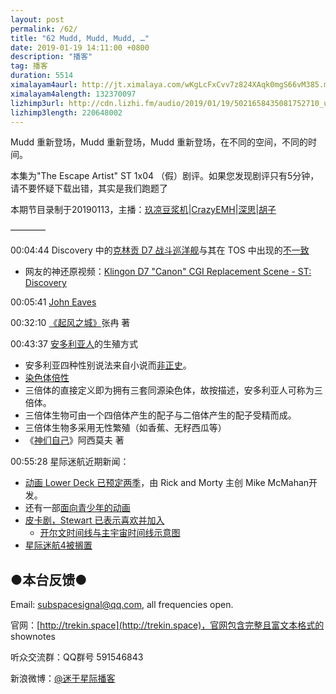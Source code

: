 ```yaml
---
layout: post
permalink: /62/
title: "62 Mudd, Mudd, Mudd, …"
date: 2019-01-19 14:11:00 +0800
description: "播客"
tag: 播客 
duration: 5514
ximalayam4aurl: http://jt.ximalaya.com/wKgLcFxCvv7z824XAqk0mgS66vM385.m4a?channel=rss&amp;album_id=3135361&amp;track_id=153715738&amp;uid=6418191&amp;jt=http://audio.xmcdn.com/group52/M09/CA/E5/wKgLcFxCvv7z824XAqk0mgS66vM385.m4a
ximalayam4alength: 132370097
lizhimp3url: http://cdn.lizhi.fm/audio/2019/01/19/5021658435081752710_ud.mp3
lizhimp3length: 220648002
---   
```


Mudd 重新登场，Mudd 重新登场，Mudd 重新登场，在不同的空间，不同的时间。

本集为&quot;The Escape Artist&quot; ST 1x04 （假）剧评。如果您发现剧评只有5分钟，请不要怀疑下载出错，其实是我们跑题了

本期节目录制于20190113，主播：[玖凉豆浆机](https://weibo.com/lunaliang1029)\|[CrazyEMH](mailto:emh@trekin.space)\|[深思](mailto:deepthought@trekin.space)\|[胡子](https://weibo.com/p/1005051764117203)

————

00:04:44 Discovery 中的[克林贡 D7 战斗巡洋舰](http://memory-alpha.wikia.com/wiki/D7_class)与其在 TOS 中出现的[不一致](http://www.ex-astris-scientia.org/inconsistencies/visual-continuity.htm)

- 网友的神还原视频：[Klingon D7 &quot;Canon&quot; CGI Replacement Scene - ST: Discovery](https://www.youtube.com/watch?v=jldnOkg16f8)

00:05:41 [John Eaves](http://www.startrek.com/article/first-look-the-art-of-john-eaves)

00:32:10 [《起风之城》](https://book.douban.com/subject/26648648/)张冉 著

00:43:37 [安多利亚人](http://memory-alpha.wikia.com/wiki/Andorian)的生殖方式

- 安多利亚四种性别说法来自小说而[非正史](http://memory-beta.wikia.com/wiki/Andorian_sexes)。
- [染色体倍性](https://en.wikipedia.org/wiki/Ploidy)
- 三倍体的直接定义即为拥有三套同源染色体，故按描述，安多利亚人可称为三倍体。
- 三倍体生物可由一个四倍体产生的配子与二倍体产生的配子受精而成。
- 三倍体生物多采用无性繁殖（如香蕉、无籽西瓜等）
- 《[神们自己](https://book.douban.com/subject/26264967/)》阿西莫夫 著

00:55:28 星际迷航近期新闻：

- [动画 Lower Deck 已预定两季](https://variety.com/2018/tv/news/star-trek-animated-series-cbs-all-access-lower-decks-1202993145/)，由 Rick and Morty 主创 Mike McMahan开发。
- 还有一部[面向青少年的动画](https://io9.gizmodo.com/another-star-trek-animated-series-is-coming-and-so-are-1831590126)
- [皮卡剧，Stewart 已表示喜欢并加入](https://www.hollywoodreporter.com/live-feed/star-trek-patrick-stewarts-picard-series-reveals-new-details-1174452)
  - [开尔文时间线与主宇宙时间线示意图](https://redshirtsalwaysdie.com/wp-content/blogs.dir/370/files/2019/01/STOtimeline.jpg)
- [星际迷航4被搁置](https://news.yahoo.com/paramount-pictures-shelves-star-trek-002704419.html)

## ●本台反馈●

Email: [subspacesignal@qq.com](mailto:subspacesignal@qq.com), all frequencies open.

官网：[http://trekin.space](http://trekin.space)，官网包含完整且富文本格式的 shownotes

听众交流群：QQ群号 591546843

新浪微博：[@迷于星际播客](http://weibo.com/lostinst)

